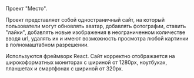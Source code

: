 Проект "Место".

Проект представляет собой одностраничный сайт, на который пользователи могут обновлять аватар, добавлять фотографии, ставить "лайки", добавлять новые изображения в неограниченном количестве вводя url, удалять их и имеют возможность просмотра любой картинки в полномаштабном разрешении.

Используются фреймворк React. Сайт корректно отображается на широкоформатных мониторах с шириной от 1280px, ноутбуках, планшетах и смартфонах с шириной от 320px. 